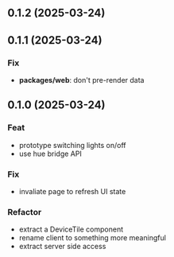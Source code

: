 ## 0.1.2 (2025-03-24)

## 0.1.1 (2025-03-24)

### Fix

- **packages/web**: don't pre-render data

## 0.1.0 (2025-03-24)

### Feat

- prototype switching lights on/off
- use hue bridge API

### Fix

- invaliate page to refresh UI state

### Refactor

- extract a DeviceTile component
- rename client to something more meaningful
- extract server side access
